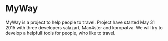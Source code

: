 # MyWay
MyWay is a project to help people to travel.
Project have started May 31 2015 with three developers salazart, Man4ster and koropatva. We will try to develop a helpfull tools for people, who like to travel.
